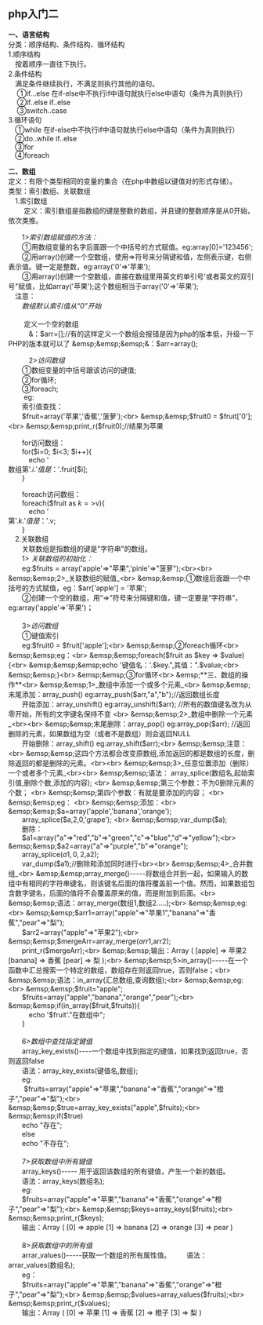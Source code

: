 ## php入门二
**一、语言结构**<br>
分类：顺序结构、条件结构、循环结构<br>
1.顺序结构<br>
&emsp;按着顺序一直往下执行。<br>
2.条件结构<br>
&emsp;满足条件继续执行，不满足则执行其他的语句。<br>
&emsp;  ①if...else  在if-else中不执行if中语句就执行else中语句（条件为真则执行）<br>
&emsp;  ②if..else if..else<br>
&emsp;  ③switch..case<br>
3.循环语句<br>
&emsp;①while  在if-else中不执行if中语句就执行else中语句（条件为真则执行）<br>
&emsp;②do..while if..else<br>
&emsp;③for<br>
&emsp;④foreach<br>

**二、数组**<br>
定义：有限个类型相同的变量的集合（在php中数组以键值对的形式存储）。<br>
类型：索引数组、关联数组<br>
&emsp;1.索引数组<br>
&emsp;&emsp; 定义：索引数组是指数组的键是整数的数组，并且键的整数顺序是从0开始，依次类推。<br>

&emsp;&emsp;1>_索引数组赋值的方法：_<br>
&emsp;&emsp;①用数组变量的名字后面跟一个中括号的方式赋值。eg:array[0]='123456';<br>
&emsp;&emsp;②用array()创建一个空数组，使用=>符号来分隔键和值，左侧表示键，右侧表示值。键一定是整数，eg:array('0'=>'苹果');<br>
&emsp;&emsp;③用array()创建一个空数组，直接在数组里用英文的单引号'或者英文的双引号"赋值，比如array('苹果');这个数组相当于array('0'=>'苹果');<br>
&emsp;注意：<br>
&emsp;&emsp;*数组默认索引值从“0”开始<br>  
&emsp;&emsp;* 定义一个空的数组<br>
&emsp;&emsp;&emsp;&：$arr=[];//有的这样定义一个数组会报错是因为php的版本低，升级一下PHP的版本就可以了
&emsp;&emsp;&emsp;&：$arr=array();

&emsp;&emsp;&emsp;2>_访问数组_<br>
&emsp;&emsp;①数组变量的中括号跟该访问的键值;<br> 
&emsp;&emsp;②for循环;<br> 
&emsp;&emsp;③foreach;<br> 
&emsp;&emsp; eg:<br> 
&emsp;&emsp;索引值查找：<br> 
&emsp;&emsp;$fruit=array('苹果','香蕉','菠萝');<br> 
&emsp;&emsp;$fruit0 = $fruit['0'];<br> 
&emsp;&emsp;print_r($fruit0);//结果为苹果<br> 

&emsp;&emsp;for访问数组：<br> 
&emsp;&emsp;for($i=0; $i<3; $i++){<br> 
&emsp;&emsp;&emsp;echo '<br>数组第'.$i.'值是：'.$fruit[$i];<br> 
&emsp;&emsp;}<br> 

&emsp;&emsp;foreach访问数组：<br> 
&emsp;&emsp;foreach($fruit as $k=>$v){<br> 
&emsp;&emsp;&emsp;echo '<br>第'.$k.'值是：'.$v;<br> 
&emsp;&emsp;}<br> 
&emsp;2.关联数组<br>
&emsp;&emsp;关联数组是指数组的键是"字符串"的数组。<br>
&emsp;&emsp;1> _关联数组的初始化：_<br>
&emsp;&emsp;eg:$fruits = array('apple'=>"苹果",'pinle'=>"菠萝");<br><br>
&emsp;&emsp;2>_关联数组的赋值_<br>
&emsp;&emsp;①数组后面跟一个中括号的方式赋值，eg：$arr['apple'] = '苹果';<br>
&emsp;&emsp;②创建一个空的数组，用“=>”符号来分隔键和值，键一定要是“字符串”， eg:array('apple'=>'苹果')；<br><br>
&emsp;&emsp;3>_访问数组_<br>
&emsp;&emsp;①键值索引<br>
&emsp;&emsp;eg:$fruit0 = $fruit['apple'];<br> 
&emsp;&emsp;②foreach循环<br>
&emsp;&emsp;eg：<br>
&emsp;&emsp;foreach($fruit as $key => $value){<br>
&emsp;&emsp;&emsp;echo '键值名：'.$key.",其值：".$value;<br>
&emsp;&emsp;}<br>
&emsp;&emsp;③for循环<br>
&emsp;**三、数组的操作**<br>
&emsp;&emsp;1>_数组中添加一个或多个元素_<br>
&emsp;&emsp;末尾添加：array_push()   eg:array_push($arr,"a","b");//返回数组长度  <br>
&emsp;&emsp;开始添加：array_unshift()   eg:array_unshift($arr);   //所有的数值键名改为从零开始，所有的文字键名保持不变  <br>
&emsp;&emsp;2>_数组中删除一个元素_<br><br>
&emsp;&emsp;末尾删除：array_pop()    eg:array_pop($arr);   //返回删除的元素，如果数组为空（或者不是数组）则会返回NULL   <br>
&emsp;&emsp;开始删除：array_shift()   eg:array_shift($arr);<br>
&emsp;&emsp;注意：<br>
&emsp;&emsp;这四个方法都会改变原数组,添加返回的都是数组的长度，删除返回的都是删除的元素。<br><br>
&emsp;&emsp;3>_任意位置添加（删除）一个或者多个元素_<br><br>
&emsp;&emsp;语法： array_splice(数组名,起始索引值,删除个数,添加的内容); <br>
&emsp;&emsp;第三个参数：不为0删除元素的个数； <br>
&emsp;&emsp;第四个参数：有就是要添加的内容； <br>
&emsp;&emsp;eg： <br>
&emsp;&emsp;添加：<br>
&emsp;&emsp;$a=array('apple','banana','orange'); <br>
&emsp;&emsp;array_splice($a,2,0,'grape'); <br>
&emsp;&emsp;var_dump($a); <br>
&emsp;&emsp;删除：<br>
&emsp;&emsp;$a1=array("a"=>"red","b"=>"green","c"=>"blue","d"=>"yellow");<br>
&emsp;&emsp;$a2=array("a"=>"purple","b"=>"orange");<br>
&emsp;&emsp;array_splice($a1,0,2,$a2);<br>
&emsp;&emsp;var_dump($a1);//删除和添加同时进行<br><br>
&emsp;&emsp;4>_合并数组_<br>
&emsp;&emsp;array_merge()-----将数组合并到一起，如果输入的数组中有相同的字符串键名，则该键名后面的值将覆盖前一个值。然而，如果数组包含数字键名，后面的值将不会覆盖原来的值，而是附加到后面。<br>
&emsp;&emsp;语法：array_merge(数组1,数组2.....);<br>
&emsp;&emsp;eg:<br>
&emsp;&emsp;$arr1=array("apple"=>"苹果1","banana"=>"香蕉","pear"=>"梨");<br>
&emsp;&emsp;$arr2=array("apple"=>"苹果2");<br>
&emsp;&emsp;$mergeArr=array_merge($arr1,$arr2);<br>
&emsp;&emsp;print_r($mergeArr);<br>
&emsp;&emsp;输出：Array ( [apple] => 苹果2 [banana] => 香蕉 [pear] => 梨 );<br>
&emsp;&emsp;5>in_array()-----在一个函数中汇总搜索一个特定的数组，数组存在则返回true，否则false；<br>
&emsp;&emsp;语法：in_array(汇总数组,查询数组);<br>
&emsp;&emsp;eg:<br>
&emsp;&emsp;$fruit="apple";<br>
&emsp;&emsp;$fruits=array("apple","banana","orange","pear");<br>
&emsp;&emsp;if(in_array($fruit,$fruits)){<br>
&emsp;&emsp;&emsp;echo '$fruit'."在数组中";<br>
&emsp;&emsp;}<br><br>
&emsp;&emsp;6>_数组中查找指定键值_<br>
&emsp;&emsp;array_key_exists()----一个数组中找到指定的键值，如果找到返回true，否则返回false<br>
&emsp;&emsp;语法：array_key_exists(键值名,数组);<br>
&emsp;&emsp;eg:<br>
&emsp;&emsp; $fruits=array("apple"=>"苹果","banana"=>"香蕉","orange"=>"橙子","pear"=>"梨");<br>
&emsp;&emsp;$true=array_key_exists("apple",$fruits);<br>
&emsp;&emsp;if($true)<br>
&emsp;&emsp;echo "存在";<br>
&emsp;&emsp;else<br>
&emsp;&emsp;echo "不存在";<br><br>
&emsp;&emsp;7>_获取数组中所有键值_<br>
&emsp;&emsp;array_keys()----- 用于返回该数组的所有键值，产生一个新的数组。<br>
&emsp;&emsp;语法：array_keys(数组名);<br>
&emsp;&emsp;eg:<br>
&emsp;&emsp;$fruits=array("apple"=>"苹果","banana"=>"香蕉","orange"=>"橙子","pear"=>"梨");<br>
&emsp;&emsp;$keys=array_keys($fruits);<br>
&emsp;&emsp;print_r($keys);<br>
&emsp;&emsp;输出：Array ( [0] => apple [1] => banana [2] => orange [3] => pear )<br><br>
&emsp;&emsp;8>_获取数组中的所有值_<br>
&emsp;&emsp;arrar_values()-----获取一个数组的所有属性值。
&emsp;&emsp;语法：arrar_values(数组名);<br>
&emsp;&emsp;eg：<br>
&emsp;&emsp;$fruits=array("apple"=>"苹果","banana"=>"香蕉","orange"=>"橙子","pear"=>"梨");<br>
&emsp;&emsp;$values=array_values($fruits);<br>
&emsp;&emsp;print_r($values);<br>
&emsp;&emsp;输出：Array ( [0] => 苹果 [1] => 香蕉 [2] => 橙子 [3] => 梨 )<br><br>
&emsp;&emsp;